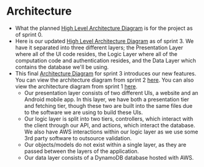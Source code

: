 # Architecture

- What the planned [High Level Architecture Diagram](./Sprint%200/yAPP%20HLA.png) is for the project as of sprint 0.
- Here is our updated [High Level Architecture Diagram](./Sprint%203/Images/architectureDiagram.png) as of sprint 3. We have it separated into three different layers; the Presentation Layer where all of the UI code resides, the Logic Layer where all of the computation code and authentication resides, and the Data Layer which contains the database we'll be using.
- This final [Architecture Diagram](./Sprint%203/Images/architectureDiagram.png) for sprint 3 introduces our new features. You can view the architecture diagram from sprint 2 [here](./Sprint%202/Images/architectureDiagram.png). You can also view the architecture diagram from sprint 1 [here](./Sprint%201/Images/architectureDiagram.png).
    - Our presentation layer consists of two different UIs, a website and an Android mobile app. In this layer, we have both a presentation tier and fetching tier, though these two are built into the same files due to the software we are using to build these UIs.
    - Our logic layer is split into two tiers, controllers, which interact with the client through our API, and actions, which interact the database. We also have AWS interactions within our logic layer as we use some 3rd party software to outsource validation.
    - Our objects/models do not exist within a single layer, as they are passed between the layers of the application.
    - Our data layer consists of a DynamoDB database hosted with AWS.